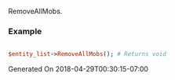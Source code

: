 RemoveAllMobs.
### Example

```perl

$entity_list->RemoveAllMobs(); # Returns void
```


Generated On 2018-04-29T00:30:15-07:00